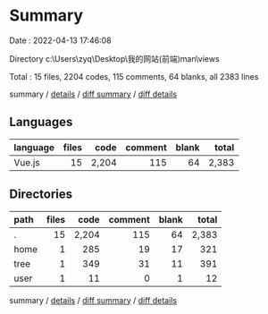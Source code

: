 # Summary

Date : 2022-04-13 17:46:08

Directory c:\Users\zyq\Desktop\我的网站\(前端)man\views

Total : 15 files,  2204 codes, 115 comments, 64 blanks, all 2383 lines

summary / [details](details.md) / [diff summary](diff.md) / [diff details](diff-details.md)

## Languages
| language | files | code | comment | blank | total |
| :--- | ---: | ---: | ---: | ---: | ---: |
| Vue.js | 15 | 2,204 | 115 | 64 | 2,383 |

## Directories
| path | files | code | comment | blank | total |
| :--- | ---: | ---: | ---: | ---: | ---: |
| . | 15 | 2,204 | 115 | 64 | 2,383 |
| home | 1 | 285 | 19 | 17 | 321 |
| tree | 1 | 349 | 31 | 11 | 391 |
| user | 1 | 11 | 0 | 1 | 12 |

summary / [details](details.md) / [diff summary](diff.md) / [diff details](diff-details.md)